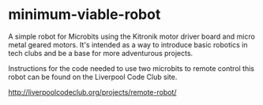 # minimum-viable-robot

A simple robot for Microbits using the Kitronik motor driver board and micro metal geared motors. 
It's intended as a way to introduce basic robotics in tech clubs and be a base for more adventurous projects.

Instructions for the code needed to use two microbits to remote control this robot can be found on the Liverpool Code Club site.

http://liverpoolcodeclub.org/projects/remote-robot/

